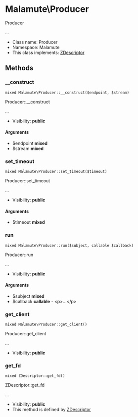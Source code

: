 Malamute\Producer
===============

Producer

...


* Class name: Producer
* Namespace: Malamute
* This class implements: [ZDescriptor](ZDescriptor.md)






Methods
-------


### __construct

    mixed Malamute\Producer::__construct($endpoint, $stream)

Producer::__construct

...

* Visibility: **public**


#### Arguments
* $endpoint **mixed**
* $stream **mixed**



### set_timeout

    mixed Malamute\Producer::set_timeout($timeout)

Producer::set_timeout

...

* Visibility: **public**


#### Arguments
* $timeout **mixed**



### run

    mixed Malamute\Producer::run($subject, callable $callback)

Producer::run

...

* Visibility: **public**


#### Arguments
* $subject **mixed**
* $callback **callable** - &lt;p&gt;...&lt;/p&gt;



### get_client

    mixed Malamute\Producer::get_client()

Producer::get_client

...

* Visibility: **public**




### get_fd

    mixed ZDescriptor::get_fd()

ZDescriptor::get_fd

...

* Visibility: **public**
* This method is defined by [ZDescriptor](ZDescriptor.md)



